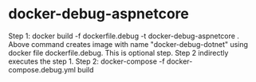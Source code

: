 # docker-debug-aspnetcore
Step 1:
docker build -f dockerfile.debug -t docker-debug-aspnetcore .
Above command creates image with name "docker-debug-dotnet" using docker file dockerfile.debug. This is optional step. Step 2 indirectly executes the step 1. 
Step 2:
docker-compose -f docker-compose.debug.yml build
